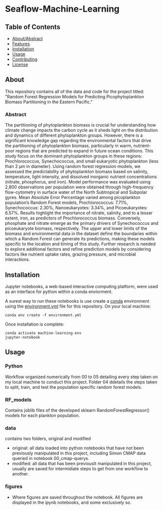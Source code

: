 # Seaflow-Machine-Learning




## Table of Contents
- [About/Abstract](#about)
- [Features](#features)
- [Installation](#installation)
- [Usage](#usage)
- [Contributing](#contributing)
- [License](#license)

## About
This repository contains all of the data and code for the project titled: "Random Forest Regression Models for Predicting Picophytoplankton 
Biomass Partitioning in the Eastern Pacific."

  ### Abstract
  The partitioning of phytoplankton biomass is crucial for understanding how climate change impacts the carbon cycle as it sheds light on the distribution and dynamics of different phytoplankton groups. However, there is a significant knowledge gap regarding the environmental factors that drive the partitioning of phytoplankton biomass, particularly in warm, nutrient-poor regions that are predicted to expand in future ocean conditions. This study focus on the dominant phytoplankton groups in these regions: Prochlorococcus, Synechococcus, and small eukaryotic phytoplankton (less than 2 µm in diameter). Using random forest regression models, we assessed the predictability of phytoplankton biomass based on salinity, temperature, light intensity, and dissolved inorganic nutrient concentrations (nitrate, phosphorus, and iron). Model performance was evaluated using 2,800 observations per population were obtained through high-frequency flow-cytometry in surface water of the North Subtropical and Subpolar gyres. Mean Absolute Error Percentage varied among picoplankton population’s Random Forest models, Prochlorococcus: 7.71%, Synechococcus: 2.30%, Nanoeukaryotes: 3.34%, and Picoeukaryotes: 6.57%. Results highlight the importance of nitrate, salinity, and to a lesser extent, iron, as predictors of Prochlorococcus biomass. Conversely, phosphate and nitrate emerge as the primary drivers of Synechococcus and picoeukaryote biomass, respectively. The upper and lower limits of the biomass and environmental data in the dataset define the boundaries within which a Random Forest can generate its predictions, making these models specific to the location and timing of this study. Further research is needed to explore additional factors and refine prediction models by considering factors like nutrient uptake rates, grazing pressure, and microbial interactions.




## Installation
Jupyter notebooks, a web-based interactive computing platform, were used as an interface for python within a conda enviorment.

A surest way to run these notebooks is use create a [conda](https://docs.conda.io/en/latest/) environment using the [environment.yml](https://github.com/CristianSwift/Seaflow-Machine-Learning/blob/MoreData/enviorment.yml) file for this repository. On your local machine:

    conda env create -f environment.yml

Once installation is complete:

    conda activate machine-learning-env
    jupyter-notebook

## Usage

### Python
Workflow organized numerically from 00 to 05 detailing every step taken on my local machine to conduct this project. Folder 04 ddetails the steps taken to split, train, and test the population specific random forest models. 

### RF_models
Contains joblib files of the developed sklearn RandomForestRegressor() models for each plankton population.

### data
contains two folders, original and modified
- original: all data loaded into python notebooks that have not been previously manipulated in this project, including Simon CMAP data queried in notebook 00_cmap-querys. 
- modified: all data that has been previouslt manipulated in this project, usually are saved for intermidiate steps to get from one workflow to another.

### figures
- Where figures are saved throughout the notebook. All figures are displayed in the ipynb notebooks, and some exclusively so.




